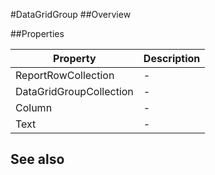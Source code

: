#DataGridGroup
##Overview



##Properties
<table class="table table-condensed table-bordered">
    <thead>
<tr>
<th>Property</th>
<th>Description</th>
</tr>
</thead>
<tbody>
<tr><td>ReportRowCollection</td><td> - </td></tr>
<tr><td>DataGridGroupCollection</td><td> - </td></tr>
<tr><td>Column</td><td> - </td></tr>
<tr><td>Text</td><td> - </td></tr>
</tbody></table>



## See also

